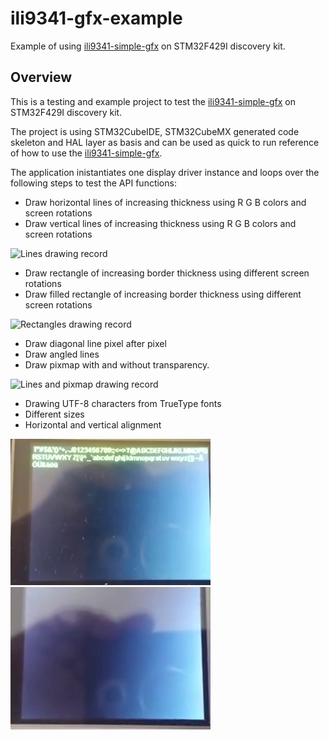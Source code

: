 # ili9341-gfx-example

Example of using [ili9341-simple-gfx](https://github.com/hornmich/ili9341-simple-gfx) on STM32F429I
discovery kit.

## Overview

This is a testing and example project to test the [ili9341-simple-gfx](https://github.com/hornmich/ili9341-simple-gfx)
on STM32F429I discovery kit.

The project is using STM32CubeIDE, STM32CubeMX generated code skeleton and HAL layer as basis and can be used as quick to run
reference of how to use the [ili9341-simple-gfx](https://github.com/hornmich/ili9341-simple-gfx).

The application inistantiates one display driver instance and loops over the following steps to test the API functions:

* Draw horizontal lines of increasing thickness using R G B colors and screen rotations
* Draw vertical lines of increasing thickness  using R G B colors and screen rotations

![Lines drawing record](lines_hv_demo.png)

* Draw rectangle of increasing border thickness using different screen rotations
* Draw filled rectangle of increasing border thickness using different screen rotations

![Rectangles drawing record](rectangles_demo.png)

* Draw diagonal line pixel after pixel
* Draw angled lines
* Draw pixmap with and without transparency.

![Lines and pixmap drawing record](lines_pixmap_demo.png)

* Drawing UTF-8 characters from TrueType fonts
* Different sizes
* Horizontal and vertical alignment

![Fonts drawing record](fonts_demo.png)
![String alignment record](string_alignment_demo.png)
